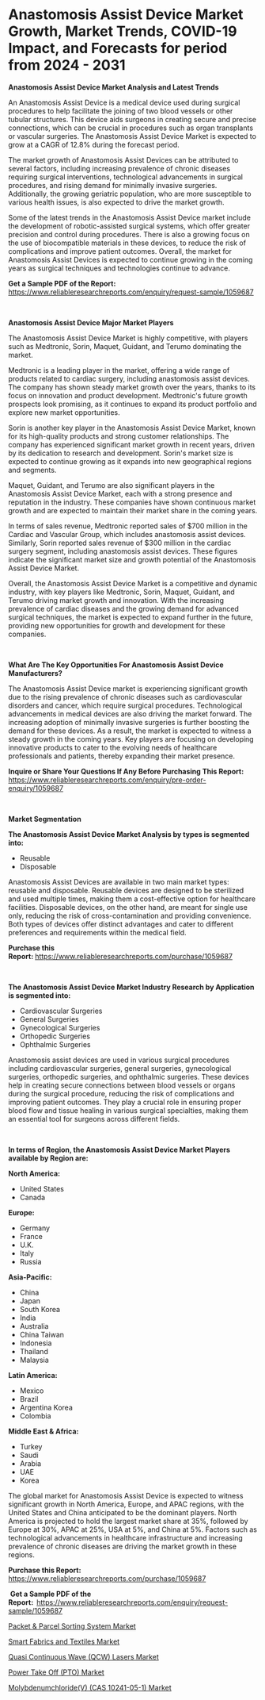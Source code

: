 <p><h1>Anastomosis Assist Device Market Growth, Market Trends, COVID-19 Impact, and Forecasts for period from 2024 - 2031</h1></p><p><strong>Anastomosis Assist Device Market Analysis and Latest Trends</strong></p>
<p><p>An Anastomosis Assist Device is a medical device used during surgical procedures to help facilitate the joining of two blood vessels or other tubular structures. This device aids surgeons in creating secure and precise connections, which can be crucial in procedures such as organ transplants or vascular surgeries. The Anastomosis Assist Device Market is expected to grow at a CAGR of 12.8% during the forecast period.</p><p>The market growth of Anastomosis Assist Devices can be attributed to several factors, including increasing prevalence of chronic diseases requiring surgical interventions, technological advancements in surgical procedures, and rising demand for minimally invasive surgeries. Additionally, the growing geriatric population, who are more susceptible to various health issues, is also expected to drive the market growth.</p><p>Some of the latest trends in the Anastomosis Assist Device market include the development of robotic-assisted surgical systems, which offer greater precision and control during procedures. There is also a growing focus on the use of biocompatible materials in these devices, to reduce the risk of complications and improve patient outcomes. Overall, the market for Anastomosis Assist Devices is expected to continue growing in the coming years as surgical techniques and technologies continue to advance.</p></p>
<p><strong>Get a Sample PDF of the Report:&nbsp;</strong> <a href="https://www.reliableresearchreports.com/enquiry/request-sample/1059687">https://www.reliableresearchreports.com/enquiry/request-sample/1059687</a></p>
<p>&nbsp;</p>
<p><strong>Anastomosis Assist Device Major Market Players</strong></p>
<p><p>The Anastomosis Assist Device Market is highly competitive, with players such as Medtronic, Sorin, Maquet, Guidant, and Terumo dominating the market. </p><p>Medtronic is a leading player in the market, offering a wide range of products related to cardiac surgery, including anastomosis assist devices. The company has shown steady market growth over the years, thanks to its focus on innovation and product development. Medtronic's future growth prospects look promising, as it continues to expand its product portfolio and explore new market opportunities.</p><p>Sorin is another key player in the Anastomosis Assist Device Market, known for its high-quality products and strong customer relationships. The company has experienced significant market growth in recent years, driven by its dedication to research and development. Sorin's market size is expected to continue growing as it expands into new geographical regions and segments.</p><p>Maquet, Guidant, and Terumo are also significant players in the Anastomosis Assist Device Market, each with a strong presence and reputation in the industry. These companies have shown continuous market growth and are expected to maintain their market share in the coming years.</p><p>In terms of sales revenue, Medtronic reported sales of $700 million in the Cardiac and Vascular Group, which includes anastomosis assist devices. Similarly, Sorin reported sales revenue of $300 million in the cardiac surgery segment, including anastomosis assist devices. These figures indicate the significant market size and growth potential of the Anastomosis Assist Device Market.</p><p>Overall, the Anastomosis Assist Device Market is a competitive and dynamic industry, with key players like Medtronic, Sorin, Maquet, Guidant, and Terumo driving market growth and innovation. With the increasing prevalence of cardiac diseases and the growing demand for advanced surgical techniques, the market is expected to expand further in the future, providing new opportunities for growth and development for these companies.</p></p>
<p>&nbsp;</p>
<p><strong>What Are The Key Opportunities For Anastomosis Assist Device Manufacturers?</strong></p>
<p><p>The Anastomosis Assist Device market is experiencing significant growth due to the rising prevalence of chronic diseases such as cardiovascular disorders and cancer, which require surgical procedures. Technological advancements in medical devices are also driving the market forward. The increasing adoption of minimally invasive surgeries is further boosting the demand for these devices. As a result, the market is expected to witness a steady growth in the coming years. Key players are focusing on developing innovative products to cater to the evolving needs of healthcare professionals and patients, thereby expanding their market presence.</p></p>
<p><strong>Inquire or Share Your Questions If Any Before Purchasing This Report:</strong> <a href="https://www.reliableresearchreports.com/enquiry/pre-order-enquiry/1059687">https://www.reliableresearchreports.com/enquiry/pre-order-enquiry/1059687</a></p>
<p>&nbsp;</p>
<p><strong>Market Segmentation</strong></p>
<p><strong>The Anastomosis Assist Device Market Analysis by types is segmented into:</strong></p>
<p><ul><li>Reusable</li><li>Disposable</li></ul></p>
<p><p>Anastomosis Assist Devices are available in two main market types: reusable and disposable. Reusable devices are designed to be sterilized and used multiple times, making them a cost-effective option for healthcare facilities. Disposable devices, on the other hand, are meant for single use only, reducing the risk of cross-contamination and providing convenience. Both types of devices offer distinct advantages and cater to different preferences and requirements within the medical field.</p></p>
<p><strong>Purchase this Report:&nbsp;</strong><a href="https://www.reliableresearchreports.com/purchase/1059687">https://www.reliableresearchreports.com/purchase/1059687</a></p>
<p>&nbsp;</p>
<p><strong>The Anastomosis Assist Device Market Industry Research by Application is segmented into:</strong></p>
<p><ul><li>Cardiovascular Surgeries</li><li>General Surgeries</li><li>Gynecological Surgeries</li><li>Orthopedic Surgeries</li><li>Ophthalmic Surgeries</li></ul></p>
<p><p>Anastomosis assist devices are used in various surgical procedures including cardiovascular surgeries, general surgeries, gynecological surgeries, orthopedic surgeries, and ophthalmic surgeries. These devices help in creating secure connections between blood vessels or organs during the surgical procedure, reducing the risk of complications and improving patient outcomes. They play a crucial role in ensuring proper blood flow and tissue healing in various surgical specialties, making them an essential tool for surgeons across different fields.</p></p>
<p>&nbsp;</p>
<p><strong>In terms of Region, the Anastomosis Assist Device Market Players available by Region are:</strong></p>
<p>
    <p> <strong> North America: </strong>
        <ul>
            <li>United States</li>
            <li>Canada</li>
        </ul>
        </p> 
    <p> <strong> Europe: </strong>
        <ul>
            <li>Germany</li>
            <li>France</li>
            <li>U.K.</li>
            <li>Italy</li>
            <li>Russia</li>
        </ul>
        </p> 
    <p> <strong> Asia-Pacific: </strong>
        <ul>
            <li>China</li>
            <li>Japan</li>
            <li>South Korea</li>
            <li>India</li>
            <li>Australia</li>
            <li>China Taiwan</li>
            <li>Indonesia</li>
            <li>Thailand</li>
            <li>Malaysia</li>
        </ul>
        </p> 
    <p> <strong> Latin America: </strong>
        <ul>
            <li>Mexico</li>
            <li>Brazil</li>
            <li>Argentina Korea</li>
            <li>Colombia</li>
        </ul>
        </p> 
    <p> <strong> Middle East & Africa: </strong>
        <ul>
            <li>Turkey</li>
            <li>Saudi</li>
            <li>Arabia</li>
            <li>UAE</li>
            <li>Korea</li>
        </ul>
    </p>
    </p>
<p><p>The global market for Anastomosis Assist Device is expected to witness significant growth in North America, Europe, and APAC regions, with the United States and China anticipated to be the dominant players. North America is projected to hold the largest market share at 35%, followed by Europe at 30%, APAC at 25%, USA at 5%, and China at 5%. Factors such as technological advancements in healthcare infrastructure and increasing prevalence of chronic diseases are driving the market growth in these regions.</p></p>
<p><strong>Purchase this Report: </strong><a href="https://www.reliableresearchreports.com/purchase/1059687">https://www.reliableresearchreports.com/purchase/1059687</a></p>
<p>&nbsp;<strong>Get a Sample PDF of the Report:&nbsp;&nbsp;</strong><a href="https://www.reliableresearchreports.com/enquiry/request-sample/1059687">https://www.reliableresearchreports.com/enquiry/request-sample/1059687</a></p>
<p><strong></strong></p>
<p><p><a href="https://medium.com/@dylangilbert65/packet-amp-parcel-sorting-system-nbsp-market-focuses-on-market-share-size-and-projected-forecast-5050b25eb062">Packet & Parcel Sorting System Market</a></p><p><a href="https://github.com/danielneavesallisons03mba/Market-Research-Report-List-1/blob/main/smart-fabrics-and-textiles-market.md">Smart Fabrics and Textiles Market</a></p><p><a href="https://medium.com/@dylangilbert65/quasi-continuous-wave-qcw-lasers-market-share-evolution-and-market-growth-trends-2024-2031-b89a29bb841c">Quasi Continuous Wave (QCW) Lasers Market</a></p><p><a href="https://medium.com/@dylangilbert65/power-take-off-pto-market-trends-and-market-analysis-forecasted-for-period-2024-2031-11e6a1c92e94">Power Take Off (PTO) Market</a></p><p><a href="https://github.com/dimitrishawkinswaynenp91rgz/Market-Research-Report-List-1/blob/main/molybdenumchloridev-cas-10241-05-1-market.md">Molybdenumchloride(V) (CAS 10241-05-1) Market</a></p></p>